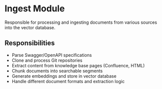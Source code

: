 # Ingest Module

Responsible for processing and ingesting documents from various sources into the vector database.

## Responsibilities
- Parse Swagger/OpenAPI specifications
- Clone and process Git repositories
- Extract content from knowledge base pages (Confluence, HTML)
- Chunk documents into searchable segments
- Generate embeddings and store in vector database
- Handle different document formats and extraction logic